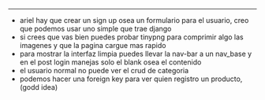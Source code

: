 
---
- ariel hay que crear un sign up osea un formulario para el usuario, creo que podemos usar uno simple que trae django 
- si crees que vas bien puedes probar tinypng para comprimir algo las imagenes y que la pagina cargue mas rapido
- para mostrar la interfaz limpia puedes llevar la nav-bar a un nav_base y en el post login manejas solo el blank osea el contenido 
- el usuario normal no puede ver el crud de categoria
- podemos hacer una foreign key para ver quien registro un producto, (godd idea)
